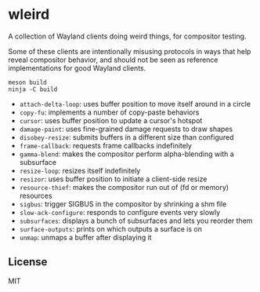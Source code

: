 # wleird

A collection of Wayland clients doing weird things, for compositor testing.

Some of these clients are intentionally misusing protocols in ways that help
reveal compositor behavior, and should not be seen as reference implementations
for good Wayland clients.

```shell
meson build
ninja -C build
```

* `attach-delta-loop`: uses buffer position to move itself around in a circle
* `copy-fu`: implements a number of copy-paste behaviors
* `cursor`: uses buffer position to update a cursor's hotspot
* `damage-paint`: uses fine-grained damage requests to draw shapes
* `disobey-resize`: submits buffers in a different size than configured
* `frame-callback`: requests frame callbacks indefinitely
* `gamma-blend`: makes the compositor perform alpha-blending with a subsurface
* `resize-loop`: resizes itself indefinitely
* `resizor`: uses buffer position to initiate a client-side resize
* `resource-thief`: makes the compositor run out of (fd or memory) resources
* `sigbus`: trigger SIGBUS in the compositor by shrinking a shm file
* `slow-ack-configure`: responds to configure events very slowly
* `subsurfaces`: displays a bunch of subsurfaces and lets you reorder them
* `surface-outputs`: prints on which outputs a surface is on
* `unmap`: unmaps a buffer after displaying it

## License

MIT
